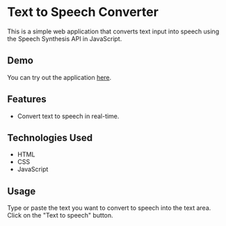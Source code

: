 # Text to Speech Converter
This is a simple web application that converts text input into speech using the Speech Synthesis API in JavaScript.

## Demo
You can try out the application [here](https://monikaips.github.io/text_to_speech/).

## Features
- Convert text to speech in real-time.


## Technologies Used
- HTML
- CSS
- JavaScript

## Usage
Type or paste the text you want to convert to speech into the text area.
Click on the "Text to speech" button.
